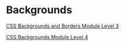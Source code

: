 # Backgrounds
[CSS Backgrounds and Borders Module Level 3](https://drafts.csswg.org/css-backgrounds-3/#backgrounds)

[CSS Backgrounds Module Level 4](https://drafts.csswg.org/css-backgrounds-4/)
